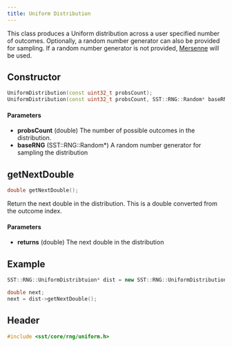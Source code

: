 ```yaml
---
title: Uniform Distribution
---
```


This class produces a Uniform distribution across a user specified number of outcomes. Optionally, a random number generator can also be provided for sampling. If a random number generator is not provided, [Mersenne](mersenne) will be used.


## Constructor
```cpp
UniformDistribution(const uint32_t probsCount);
UniformDistribution(const uint32_t probsCount, SST::RNG::Random* baseRNG);
```

#### Parameters
* **probsCount** (double) The number of possible outcomes in the distribution.
* **baseRNG** (SST::RNG::Random*) A random number generator for sampling the distribution


## getNextDouble
```cpp
double getNextDouble();
```
Return the next double in the distribution. This is a double converted from the outcome index.

#### Parameters
* **returns** (double) The next double in the distribution

## Example

```cpp
SST::RNG::UniformDistribtuion* dist = new SST::RNG::UniformDistribution(5.0);

double next;
next = dist->getNextDouble();
```

## Header
```cpp
#include <sst/core/rng/uniform.h>
```